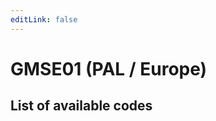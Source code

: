 ```yaml
---
editLink: false
---
```


# GMSE01 (PAL / Europe)

## List of available codes

<!-- injectionpoint -->
